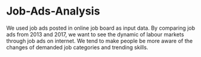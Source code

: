 # Job-Ads-Analysis
We used job ads posted in online job board as input data. By comparing job ads from 2013 and 2017, we want to see the dynamic of labour markets through job ads on internet. We tend to make people be more aware of the changes of demanded job categories and trending skills.  
